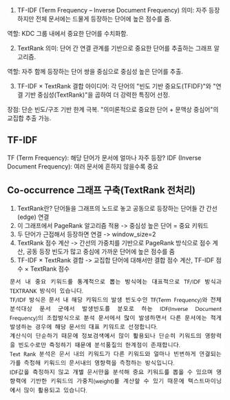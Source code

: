 1. TF-IDF (Term Frequency – Inverse Document Frequency)
의미: 자주 등장하지만 전체 문서에는 드물게 등장하는 단어에 높은 점수를 줌.

역할: KDC 그룹 내에서 중요한 단어를 수치화함.

2. TextRank
의미: 단어 간 연결 관계를 기반으로 중요한 단어를 추출하는 그래프 알고리즘.

역할: 자주 함께 등장하는 단어 쌍을 중심으로 중심성 높은 단어를 추출.

3. TF-IDF × TextRank 결합
아이디어: 각 단어의 "빈도 기반 중요도(TFIDF)"와 "연결 기반 중심성(TextRank)"을 곱하여 더 강력한 특징어 선정.

장점: 단순 빈도/구조 기반 한계 극복. "의미론적으로 중요한 단어 + 문맥상 중심어"의 교집합 추출 가능.


## TF-IDF
TF (Term Frequency): 해당 단어가 문서에 얼마나 자주 등장?
IDF (Inverse Document Frequency): 여러 문서에 흔하지 않을수록 중요

## Co-occurrence 그래프 구축(TextRank 전처리)
1. TextRank란? 단어들을 그래프의 노드로 놓고 공동으로 등장하는 단어들 간 간선(edge) 연결
2. 이 그래프에서 PageRank 알고리즘 적용 -> 중심성 높은 단어 = 중요 키워드
3. 두 단어가 근접해서 등장하면 연결 -> window_size=2
4. TextRank 점수 계산 -> 간선의 가중치를 기반으로 PageRank 방식으로 점수 계산, 공동 등장 빈도가 많고 중심에 가까운 단어에 높은 점수를 줌
5. TF-IDF × TextRank 결합 -> 교집합 단어에 대해서만 결합 점수 계산, TF-IDF 점수 × TextRank 점수

![alt text](image.png)